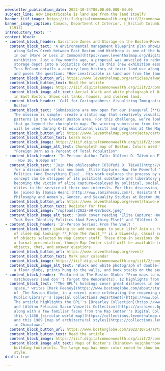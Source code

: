```yaml
---
newsletter_publication_date: 2022-10-24T00:00:00.000-04:00
subject_line: How inextricable is land use from the land itself?
banner_iiif_image: https://iiif.digitalcommonwealth.org/iiif/2/commonwealth:3f4637384/449,2591,4177,2494/2000,/0/default.jpg
banner_image_caption: Canada, Department of Interior, [_British Columbia railway belt_](https://collections.leventhalmap.org/search/commonwealth:3f463737v)
  (1913)
introductory_text: ''
content_block:
- content_block_header: Sacrifice Zones and Storage on the Boston-Revere Border
  content_block_text: 'A environmental management blueprint plan showing oil tanks
    along Sales Creek between East Boston and Winthrop is one of the banner images
    in our [More or Less in Common](https://www.leventhalmap.org/digital-exhibitions/more-or-less-in-common/)
    exhibition. Just a few months ago, a proposal was unveiled to redevelop this oil
    storage depot into a logistics center. In this [new exhibition essay](https://www.leventhalmap.org/articles/always-devoted-to-such-use/),
    Tess McCann details a century-long history of toxic land use along the urban margins,
    and poses the question: *How inextricable is land use from the land itself?*'
  content_block_button_url: https://www.leventhalmap.org/articles/always-devoted-to-such-use/
  content_block_button_text: Read the article
  content_block_image: https://iiif.digitalcommonwealth.org/iiif/2/commonwealth:z603t030n/1727,133,4236,4393/2000,/0/default.jpg
  content_block_image_alt_text: Aerial black and white photograph of Orient Heights
    in East Boston. Shows oil tanks, houses, and cleared land.
- content_block_header: 'Call for Cartographers: Visualizing Immigration in Greater
    Boston'
  content_block_text: 'Submissions are now open for our inaugural [**Cartography Challenge**](https://www.leventhalmap.org/projects/cartography-challenge/)!
    The mission is simple: create a static map that creatively visualizes immigration
    patterns in the Greater Boston area. For this challenge, we’re looking for submissions
    that go beyond the choropleth map. The winning submission from this challenge
    will be used during K-12 educational visits and programs at the Map Center.'
  content_block_button_url: https://www.leventhalmap.org/projects/cartography-challenge/
  content_block_button_text: Learn more
  content_block_image: https://iiif.digitalcommonwealth.org/iiif/2/commonwealth:0z709f75z/1653,963,5528,6422/,2000/0/default.jpg
  content_block_image_alt_text: Choropleth map of Boston. Colors used to indicate
    "Foreign Born as a Percent of Total Population"
- content_block_header: 'In-Person: Author Talk: Olúfẹ́mi O. Táíwò on Elite Capture
    · Nov 16, 6:00pm ET'
  content_block_text: 'Join the philosopher [Olúfẹ́mi O. Táíwò](http://www.olufemiotaiwo.com/)
    for a discussion of his new book _Elite Capture: How the Powerful Took Over Identity
    Politics (And Everything Else)_. His work explores the process by which a radical
    concept can be stripped of its political substance and liberatory potential by
    becoming the victim of elite capture—deployed by political, social, and economic
    elites in the service of their own interests. For this discussion, Dr. Táíwò will
    be joined by [Samia Hesni](http://www.samiahesni.com/), Assistant Professor of
    Philosophy and Women’s, Gender, and Sexuality Studies at Boston University.'
  content_block_button_url: https://www.leventhalmap.org/event/taiwo-elite-capture/
  content_block_button_text: Register for free
  content_block_image: "/uploads/2022-09-08/book.jpeg"
  content_block_image_alt_text: 'Book cover reading "Elite Capture: How the Powerful
    Took Over Identity Politics (And Everything Else)" and "Olúfẹ́mi O. Táíwò." '
- content_block_header: 'In-Person Series: From The Vault '
  content_block_text: Looking to add more maps to your life? Join us for an afternoon
    of close map looking! **_From The Vault_** is a biweekly, casual collections showing
    of objects selected by Map Center staff. These drop-in sessions do not include
    a formal presentation, though Map Center staff will be available to interpret
    objects, chat, and answer questions.
  content_block_button_url: https://www.leventhalmap.org/event/
  content_block_button_text: Mark your calendar
  content_block_image: https://iiif.digitalcommonwealth.org/iiif/2/commonwealth:p2677k68s/448,167,4063,3437/2000,/0/default.jpg
  content_block_image_alt_text: 'Black and white photograph of double-level room with
    a floor globe, prints hung to the walls, and book stacks on the second level. '
- content_block_header: 'Featured in The Boston Globe: "From maps to manuscripts to
    matchcovers (and don''t forget the Rembrandts), 12 highlights from the BPL"'
  content_block_text: '"The BPL’s holdings cover great distances in both time and
    space," writes [Mark Feeney](https://www.bostonglobe.com/about/staff-list/staff/mark-feeney/?p1=Article_Byline)
    of _The Boston Globe_ in a recent piece celebrating the reopening of the Boston
    Public Library''s [Special Collections Department](https://www.bpl.org/special-collections/).
    The article highlights the BPL''s [Brearley Collection](https://www.digitalcommonwealth.org/collections/commonwealth:x346dr43s)
    and [Aldino Felicani Sacco-Vanzetti Collection](https://archives.bpl.org/repositories/2/resources/32)
    along with a few familiar faces from the Map Center''s Digital Collections Portal:
    this \~1488 [circular world map](https://collections.leventhalmap.org/search/commonwealth:q524n5934)
    and this 1989 [map of architectural styles](https://collections.leventhalmap.org/search/commonwealth:7h14cx372)
    in Chinatown.'
  content_block_button_url: https://www.bostonglobe.com/2022/10/14/arts/maps-manuscripts-matchcovers-dont-forget-rembrandts-12-highlights-bpl/
  content_block_button_text: Read the article
  content_block_image: https://iiif.digitalcommonwealth.org/iiif/2/commonwealth:7h14cx38b/833,228,3383,4374/,2000/0/default.jpg
  content_block_image_alt_text: Maps of Boston's Chinatown neighborhood depicting
    building footprints. The large map has been color coded to show building architectural
    style.
draft: true

---
```

